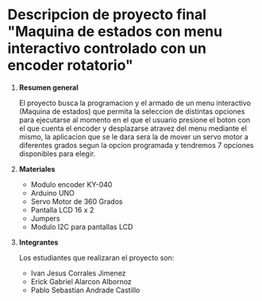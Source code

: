 
# Descripcion de proyecto final "Maquina de estados con menu interactivo controlado con un encoder rotatorio"

1. **Resumen general** 

    El proyecto busca la programacion y el armado de un menu interactivo (Maquina de estados) que permita la seleccion de distintas opciones para ejecutarse al momento en el que el usuario presione el boton con el que cuenta el encoder y desplazarse atravez del menu mediante el mismo, la aplicacion que se le dara sera la de mover un servo motor a diferentes grados segun la opcion programada y tendremos 7 opciones disponibles para elegir.

2. **Materiales**
   
   - Modulo encoder KY-040
   - Arduino UNO
   - Servo Motor de 360 Grados 
   - Pantalla LCD 16 x 2
   - Jumpers
   - Modulo I2C para pantallas LCD
3. **Integrantes**
   
   Los estudiantes que realizaran el proyecto son: 
   - Ivan Jesus Corrales Jimenez
   - Erick Gabriel Alarcon Albornoz
   - Pablo Sebastian Andrade Castillo

